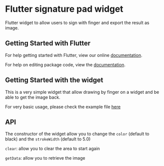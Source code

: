 # Flutter signature pad widget

Flutter widget to allow users to sign with finger and export the result as image.

## Getting Started with Flutter

For help getting started with Flutter, view our online [documentation](https://flutter.io/).

For help on editing package code, view the [documentation](https://flutter.io/developing-packages/).

## Getting Started with the widget
This is a very simple widget that allow drawing by finger on a widget and be able to get the image back.

For very basic usage, please check the example file [here](https://github.com/kiwi-bop/flutter_signature_pad/blob/master/example/example.dart)

## API

The constructor of the widget allow you to change the `color` (default to black) and the `strokeWidth` (default to 5.0)

`clear`: allow you to clear the area to start again

`getData`: allow you to retrieve the image
